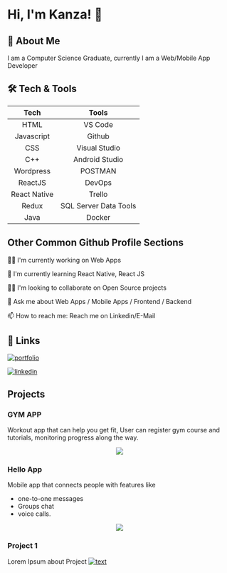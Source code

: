 
# Hi, I'm Kanza! 👋


## 🚀 About Me

I am a Computer Science Graduate, 
currently I am a Web/Mobile App Developer
## 🛠 Tech & Tools

<div align="center">

|Tech|Tools|
|:--:|:--:|
|HTML|VS Code|
|Javascript|Github|
|CSS|Visual Studio|
|C++|Android Studio|
|Wordpress|POSTMAN|
|ReactJS|DevOps|
|React Native|Trello|
|Redux|SQL Server Data Tools|
|Java|Docker|

</div>


## Other Common Github Profile Sections

👩‍💻 I'm currently working on Web Apps

🧠 I'm currently learning React Native, React JS

👯‍♀️ I'm looking to collaborate on Open Source projects

💬 Ask me about Web Apps / Mobile Apps / Frontend / Backend

📫 How to reach me: Reach me on Linkedin/E-Mail


## 🔗 Links

[![portfolio](https://img.shields.io/badge/my_portfolio-000?style=for-the-badge&logo=ko-fi&logoColor=white)](https://www.github.com/kanza-shahid-dev/)
       
[![linkedin](https://img.shields.io/badge/linkedin-0A66C2?style=for-the-badge&logo=linkedin&logoColor=white)](https://www.linkedin.com/in/kanza-shahid-13570a1ab/)

## Projects

### GYM APP

Workout app that can help you get fit, User can register gym course and tutorials, monitoring progress along the way.

<p align="center" width="100%">
    <img  src="https://user-images.githubusercontent.com/90906602/165292063-32029040-5025-4b73-984e-68ee0ad26b22.png">
</p>

### Hello App

Mobile app that connects people with features like 
- one-to-one messages
- Groups chat
- voice calls.

<p align="center" width="100%" height="50%">
    <img  src="https://user-images.githubusercontent.com/90906602/165294246-dda31661-9fab-4cd0-9dcc-af820fd9598d.png">
</p>

### Project 1

Lorem Ipsum about Project
[![text](https://img-link/)](https://link-on-click)
